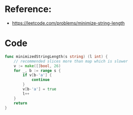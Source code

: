 # Reference:
- https://leetcode.com/problems/minimize-string-length
# Code
```go
func minimizedStringLength(s string) (l int) {
    // recommended slices more than map which is slower
    v := make([]bool, 26)
    for _, b := range s {
        if v[b-'a'] {
            continue
        }
        v[b-'a'] = true 
        l++
    }
    return
}
```